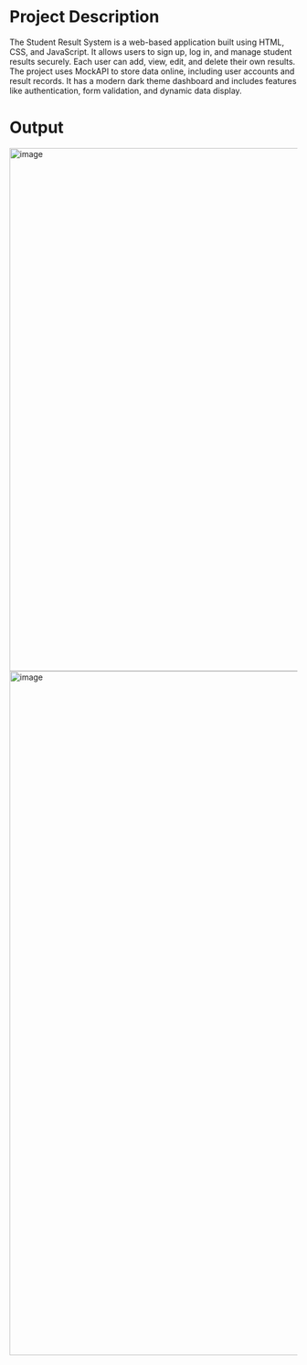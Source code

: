 # Project Description

The Student Result System is a web-based application built using HTML, CSS, and JavaScript. It allows users to sign up, log in, and manage student results securely. Each user can add, view, edit, and delete their own results. The project uses MockAPI to store data online, including user accounts and result records. It has a modern dark theme dashboard and includes features like authentication, form validation, and dynamic data display.

# Output
<img width="612" height="916" alt="image" src="https://github.com/user-attachments/assets/b50bc1e0-0585-44cc-9a06-9878db3223de" />
<img width="2233" height="1198" alt="image" src="https://github.com/user-attachments/assets/5a193316-7f5e-4a3e-be54-77d4fd465d19" />

